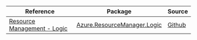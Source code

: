 | Reference | Package | Source |
|---|---|---|
|[Resource Management - Logic](resourcemanager.logic-readme.md)|[Azure.ResourceManager.Logic](https://www.nuget.org/packages/Azure.ResourceManager.Logic)|[Github](https://github.com/Azure/azure-sdk-for-net/blob/main/sdk/logic/Azure.ResourceManager.Logic)|
